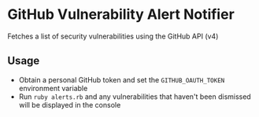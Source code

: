 # GitHub Vulnerability Alert Notifier

Fetches a list of security vulnerabilities using the GitHub API (v4)

## Usage

- Obtain a personal GitHub token and set the `GITHUB_OAUTH_TOKEN` environment
  variable
- Run `ruby alerts.rb` and any vulnerabilities that haven't been dismissed will
  be displayed in the console

